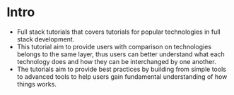 # Intro

* Full stack tutorials that covers tutorials for popular technologies in full stack development.
* This tutorial aim to provide users with comparison on technologies belongs to the same layer, thus users can better understand what each technology does and how they can be interchanged by one another.
* The tutorials aim to provide best practices by building from simple tools to advanced tools to help users gain fundamental understanding of how things works.

